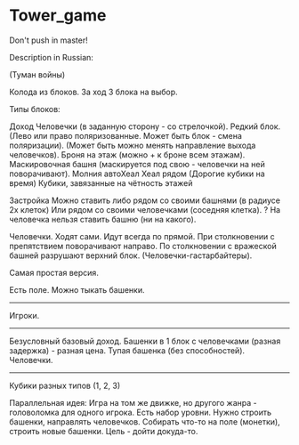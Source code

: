 # Tower_game

Don't push in master!

Description in Russian:

(Туман войны)

Колода из блоков.
За ход 3 блока на выбор.


Типы блоков:

Доход
Человечки (в заданную сторону - со стрелочкой). Редкий блок. 
(Лево или право поляризованные. Может быть блок - смена поляризации).
(Может быть можно менять направление выхода человечков).
Броня на этаж (можно + к броне всем этажам).
Маскировочная башня (маскируется под свою - человечки на ней поворачивают).
Молния
автоХеал
Хеал рядом
(Дорогие кубики на время)
Кубики, завязанные на чётность этажей

Застройка
Можно ставить либо рядом со своими башнями (в радиусе 2х клеток)
Или рядом со своими человечками (соседняя клетка).
? На человечка нельзя ставить башню (ни на какого).

Человечки.
Ходят сами. Идут всегда по прямой. При столкновении с препятствием поворачивают направо.
По столкновении с вражеской башней разрушают верхний блок.
(Человечки-гастарбайтеры).

Самая простая версия.

Есть поле.
Можно тыкать башенки.

---
Игроки.

---
Безусловный базовый доход.
Башенки в 1 блок с человечками (разная задержка) - разная цена.
Тупая башенка (без способностей).
Человечки.

---
Кубики разных типов (1, 2, 3)


Параллельная идея:
Игра на том же движке, но другого жанра - головоломка для одного игрока.
Есть набор уровни. Нужно строить башенки, направлять человечков. Собирать что-то на поле (монетки), строить новые башенки.
Цель - дойти докуда-то.



